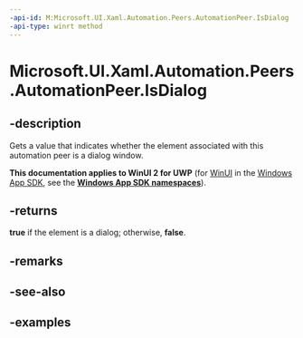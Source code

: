 ```yaml
---
-api-id: M:Microsoft.UI.Xaml.Automation.Peers.AutomationPeer.IsDialog
-api-type: winrt method
---
```


<!-- Method syntax.
public bool AutomationPeer.IsDialog()
-->

# Microsoft.UI.Xaml.Automation.Peers.AutomationPeer.IsDialog

## -description

Gets a value that indicates whether the element associated with this automation peer is a dialog window.

**This documentation applies to WinUI 2 for UWP** (for [WinUI](/windows/apps/winui/winui3/) in the [Windows App SDK](/windows/apps/windows-app-sdk/), see the **[Windows App SDK namespaces](/windows/windows-app-sdk/api/winrt/)**).

## -returns

**true** if the element is a dialog; otherwise, **false**.

## -remarks

## -see-also

## -examples

